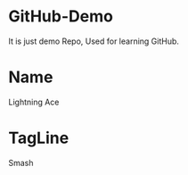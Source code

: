 # GitHub-Demo
It is just demo Repo, Used for learning GitHub.

# Name
Lightning Ace

# TagLine
Smash